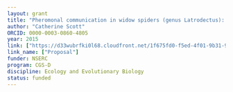 ```yaml
---
layout: grant
title: "Pheromonal communication in widow spiders (genus Latrodectus): investigating the function and identity of silk-bound pheromones and potential management applications"
author: "Catherine Scott"
ORCID: 0000-0003-0860-4805
year: 2015
link: ["https://d33wubrfki0l68.cloudfront.net/1f675fd0-f5ed-4f01-9b31-9e7a1c5040ba/CScott_NSERC_PhD_grant.pdf"]
link_name: ["Proposal"]
funder: NSERC
program: CGS-D
discipline: Ecology and Evolutionary Biology
status: funded
---
```

